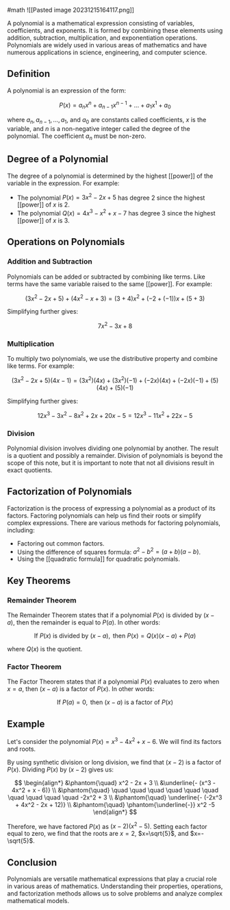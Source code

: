 #math
![[Pasted image 20231215164117.png]]

A polynomial is a mathematical expression consisting of variables, coefficients, and exponents. It is formed by combining these elements using addition, subtraction, multiplication, and exponentiation operations. Polynomials are widely used in various areas of mathematics and have numerous applications in science, engineering, and computer science.

## Definition

A polynomial is an expression of the form:

$$
P(x) = a_nx^n + a_{n-1}x^{n-1} + \ldots + a_1x^1 + a_0
$$

where $a_n, a_{n-1}, \ldots, a_1,$ and $a_0$ are constants called coefficients, $x$ is the variable, and $n$ is a non-negative integer called the degree of the polynomial. The coefficient $a_n$ must be non-zero.

## Degree of a Polynomial

The degree of a polynomial is determined by the highest [[power]] of the variable in the expression. For example:

- The polynomial $P(x) = 3x^2 - 2x + 5$ has degree 2 since the highest [[power]] of $x$ is 2.
- The polynomial $Q(x) = 4x^3 - x^2 + x - 7$ has degree 3 since the highest [[power]] of $x$ is 3.

## Operations on Polynomials

### Addition and Subtraction

Polynomials can be added or subtracted by combining like terms. Like terms have the same variable raised to the same [[power]]. For example:

$$
(3x^2 - 2x + 5) + (4x^2 - x + 3) = (3+4)x^2 + (-2+(-1))x + (5+3)
$$

Simplifying further gives:

$$
7x^2 - 3x + 8
$$

### Multiplication

To multiply two polynomials, we use the distributive property and combine like terms. For example:

$$
(3x^2 - 2x + 5)(4x - 1) = (3x^2)(4x) + (3x^2)(-1) + (-2x)(4x) + (-2x)(-1) + (5)(4x) + (5)(-1)
$$

Simplifying further gives:

$$
12x^3 - 3x^2 - 8x^2 + 2x + 20x - 5 = 12x^3 - 11x^2 + 22x - 5
$$

### Division

Polynomial division involves dividing one polynomial by another. The result is a quotient and possibly a remainder. Division of polynomials is beyond the scope of this note, but it is important to note that not all divisions result in exact quotients.

## Factorization of Polynomials

Factorization is the process of expressing a polynomial as a product of its factors. Factoring polynomials can help us find their roots or simplify complex expressions. There are various methods for factoring polynomials, including:

- Factoring out common factors.
- Using the difference of squares formula: $a^2 - b^2 = (a+b)(a-b)$.
- Using the [[quadratic formula]] for quadratic polynomials.

## Key Theorems

### Remainder Theorem

The Remainder Theorem states that if a polynomial $P(x)$ is divided by $(x-a)$, then the remainder is equal to $P(a)$. In other words:

$$
\text{If } P(x) \text{ is divided by } (x-a), \text{ then } P(x) = Q(x)(x-a) + P(a)
$$

where $Q(x)$ is the quotient.

### Factor Theorem

The Factor Theorem states that if a polynomial $P(x)$ evaluates to zero when $x=a$, then $(x-a)$ is a factor of $P(x)$. In other words:

$$
\text{If } P(a) = 0, \text{ then } (x-a) \text{ is a factor of } P(x)
$$

## Example

Let's consider the polynomial $P(x) = x^3 - 4x^2 + x - 6$. We will find its factors and roots.

By using synthetic division or long division, we find that $(x-2)$ is a factor of $P(x)$. Dividing $P(x)$ by $(x-2)$ gives us:

$$
\begin{align*}
&\phantom{\quad} x^2 - 2x + 3 \\
&\underline{- (x^3 - 4x^2 + x - 6)} \\
&\phantom{\quad} \quad \quad \quad \quad \quad \quad \quad \quad \quad \quad -2x^2 + 3 \\
&\phantom{\quad} \underline{- (-2x^3 + 4x^2 - 2x + 12)} \\
&\phantom{\quad} \phantom{\underline{-}} x^2 -5
\end{align*}
$$

Therefore, we have factored $P(x)$ as $(x-2)(x^2-5)$. Setting each factor equal to zero, we find that the roots are $x=2$, $x=\sqrt{5}$, and $x=-\sqrt{5}$.

## Conclusion

Polynomials are versatile mathematical expressions that play a crucial role in various areas of mathematics. Understanding their properties, operations, and factorization methods allows us to solve problems and analyze complex mathematical models. 